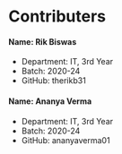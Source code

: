 # Contributers
#### Name: Rik Biswas
- Department: IT, 3rd Year
- Batch: 2020-24
- GitHub: therikb31

#### Name: Ananya Verma
- Department: IT, 3rd Year
- Batch: 2020-24
- GitHub: ananyaverma01
